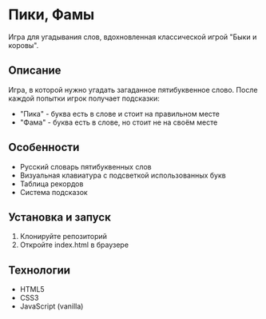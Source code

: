 # Пики, Фамы

Игра для угадывания слов, вдохновленная классической игрой "Быки и коровы".

## Описание

Игра, в которой нужно угадать загаданное пятибуквенное слово. После каждой попытки игрок получает подсказки:
- "Пика" - буква есть в слове и стоит на правильном месте
- "Фама" - буква есть в слове, но стоит не на своём месте

## Особенности
- Русский словарь пятибуквенных слов
- Визуальная клавиатура с подсветкой использованных букв
- Таблица рекордов
- Система подсказок

## Установка и запуск
1. Клонируйте репозиторий
2. Откройте index.html в браузере

## Технологии
- HTML5
- CSS3
- JavaScript (vanilla) 